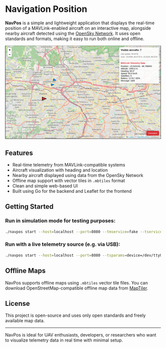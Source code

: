 # Navigation Position

**NavPos** is a simple and lightweight application that displays the real-time position of a MAVLink-enabled aircraft on an interactive map, alongside nearby aircraft detected using the [OpenSky Network](https://opensky-network.org/). It uses open standards and formats, making it easy to run both online and offline.

![navpos](docs/navpos-main.png?raw=true "NavPos")

## Features

- Real-time telemetry from MAVLink-compatible systems
- Aircraft visualization with heading and location
- Nearby aircraft displayed using data from the OpenSky Network
- Offline map support with vector tiles in `.mbtiles` format
- Clean and simple web-based UI
- Built using Go for the backend and Leaflet for the frontend

## Getting Started

### Run in simulation mode for testing purposes:

```bash
./navpos start --host=localhost --port=8080 --tmservice=fake --tservice=fake --rservice=fake
```

### Run with a live telemetry source (e.g. via USB):

```bash
./navpos start --host=localhost --port=8080 --tsparams=device=/dev/ttyUSB0,baudrate=115200
```

## Offline Maps

NavPos supports offline maps using `.mbtiles` vector tile files. You can download OpenStreetMap-compatible offline map data from [MapTiler](https://www.maptiler.com/data/).

## License

This project is open-source and uses only open standards and freely available map data.

---

NavPos is ideal for UAV enthusiasts, developers, or researchers who want to visualize telemetry data in real time with minimal setup.